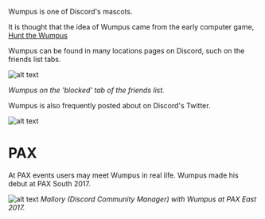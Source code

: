 <!-- TITLE: Wumpus -->

Wumpus is one of Discord's mascots.

It is thought that the idea of Wumpus came from the early computer game, [Hunt the Wumpus](https://en.wikipedia.org/wiki/Hunt_the_Wumpus)

Wumpus can be found in many locations pages on Discord, such on the friends list tabs.

![alt text](https://i.imgur.com/NFg8NKl.jpg)

*Wumpus on the 'blocked' tab of the friends list.*

Wumpus is also frequently posted about on Discord's Twitter.

![alt text](https://i.imgur.com/9rsvKZ8.png)
# PAX
At PAX events users may meet Wumpus in real life. Wumpus made his debut at PAX South 2017.

![alt text](http://i.imgur.com/afGy7sg.jpg)
*Mallory (Discord Community Manager) with Wumpus at PAX East 2017.*